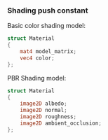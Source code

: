 ### Shading push constant
Basic color shading model:
```glsl
struct Material
{
    mat4 model_matrix;
    vec4 color;
};
```
PBR Shading model:
```glsl
struct Material
{
    image2D albedo;
    image2D normal;
    image2D roughness;
    image2D ambient_occlusion;
};
```